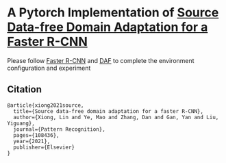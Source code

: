 # A Pytorch Implementation of [Source Data-free Domain Adaptation for a Faster R-CNN](https://www.sciencedirect.com/science/article/pii/S0031320321006129)
Please follow [Faster R-CNN](https://github.com/jwyang/faster-rcnn.pytorch) and [DAF](https://github.com/tiancity-NJU/da-faster-rcnn-PyTorch) to complete the environment configuration and experiment

## Citation
    @article{xiong2021source,
      title={Source data-free domain adaptation for a faster R-CNN},
      author={Xiong, Lin and Ye, Mao and Zhang, Dan and Gan, Yan and Liu, Yiguang},
      journal={Pattern Recognition},
      pages={108436},
      year={2021},
      publisher={Elsevier}
    }
